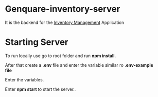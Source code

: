 # Genquare-inventory-server

It is the backend for the <a href="https://github.com/kushakjafry/genquare-inventory-server">Inventory Management</a> Application

<h1> Starting Server </h1>

To run locally use go to root folder and run <strong>npm install</strong>.

After that create a <strong>.env</strong> file and enter the variable similar ro <strong> .env-example file</strong>

Enter the variables.

Enter <strong> npm start </strong> to start the server..
